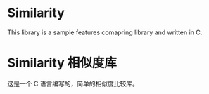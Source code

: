 # Similarity
This library is a sample features comapring library and written in C. 

# Similarity 相似度库
这是一个 C 语言编写的，简单的相似度比较库。
